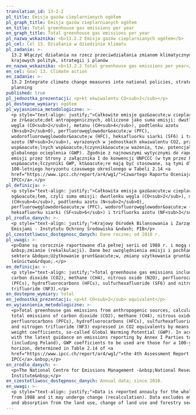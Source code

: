 ```yaml
---
translation_id: 13-2-2
pl_title: Emisja gazów cieplarnianych ogółem
pl_graph_title: Emisja gazów cieplarnianych ogółem
en_title: Total greenhouse gas emissions per year
en_graph_title: Total greenhouse gas emissions per year
pl_nazwa_wskaznika: <b>13.2.2 Emisja gazów cieplarnianych ogółem</b>
pl_cel: Cel 13. Działania w dziedzinie klimatu
pl_zadanie: >-
  13.2 Włączyć działania na rzecz przeciwdziałania zmianom klimatycznym do
  krajowych polityk, strategii i planów
en_nazwa_wskaznika: <b>13.2.2 Total greenhouse gas emissions per year</b>
en_cel: Goal 13. Climate action
en_zadanie: >-
  13.2 Integrate climate change measures into national policies, strategies and
  planning
published: true
pl_jednostka_prezentacji: <p>kt ekwiwalentu CO<sub>2</sub></p>
pl_dostepne_wymiary: ogółem
pl_wyjasnienia_metodologiczne: >-
  <p style="text-align: justify;">Całkowite emisje gaz&oacute;w cieplarnianych
  ze źr&oacute;deł antropogenicznych, obliczone jako suma emisji: dwutlenku
  węgla (CO<sub>2</sub>), metanu (CH<sub>4</sub>), podtlenku azotu
  (N<sub>2</sub>O), perfluorowęglowodor&oacute;w (PFC),
  wodorofluorowęglowodor&oacute;w (HFC), heksafluorku siarki (SF6) i trifluorku
  azotu (NF<sub>3</sub>), wyrażonych w jednostkach ekwiwalentu CO2, przy użyciu
  wsp&oacute;lnych wsp&oacute;łczynnik&oacute;w ważenia, tzw. potencjału
  globalnego ocieplenia (GWP). Zgodnie z najnowszymi wytycznymi do raportowania
  emisji przez Strony z załącznika I do konwencji UNFCCC (w tym przez Polskę),
  wsp&oacute;łczynniki GWP, kt&oacute;re mają być stosowane, są tymi dla
  100-letniego horyzontu czasowego określonego w Tabeli 2.14 <a
  href="https://www.ipcc.ch/report/ar4/wg1/">Czwartego Raportu Oceniającego
  IPCC</a>.</p>
pl_definicja: >-
  <p style="text-align: justify;">Całkowita emisja gaz&oacute;w cieplarnianych
  og&oacute;łem, czyli suma emisji: dwutlenku węgla (CO<sub>2</sub>), metanu
  (CH<sub>4</sub>), podtlenku azotu (N<sub>2</sub>O),
  perfluorowęglowodor&oacute;w (PFC), wodorofluorowęglowodor&oacute;w (HFC),
  heksafluorku siarki (SF<sub>6</sub>) i trifluorku azotu (NF<sub>3</sub>).</p>
pl_zrodlo_danych: >-
  <p style="text-align: justify;">Krajowy Ośrodek Bilansowania i Zarządzania
  Emisjami - Instytutu Ochrony Środowiska &ndash; PIB</p>
pl_czestotliwosc_dostępnosc_danych: Dane roczne; od 2010 r.
pl_uwagi: >-
  <p>Dane są corocznie raportowane dla pełnej serii od 1988 r. i mogą ulegać
  &nbsp;zmianie (rekalkulacji). Dane bez uwzględnienia emisji i pochłaniania z
  sektora &bdquo;Użytkowanie grunt&oacute;w, zmiany użytkowania grunt&oacute;w i
  leśnictwo&rdquo;.</p>
en_definicja: >-
  <p style="text-align: justify;">Total greenhouse gas emissions including
  carbon dioxide (CO2), methane (CH4), nitrous oxide (N2O), perfluorocarbons
  (PFCs), hydrofluorocarbons (HFCs), sulfurhexafluoride (SF6) and nitrogen
  trifluoride (NF3).</p>
en_dostepne_wymiary: total
en_jednostka_prezentacji: <p>kt CO<sub>2</sub> equivalent</p>
en_wyjasnienia_metodologiczne: >-
  <p>Total greenhouse gas emissions from anthropogenic sources, calculated as
  total emissions of carbon dioxide (CO2), methane (CH4), nitrous oxide (N2O),
  perfluorocarbons (PFCs), hydrofluorocarbons (HFCs), sulfurhexafluoride (SF6)
  and nitrogen trifluoride (NF3) expressed in CO2 equivalents by means of common
  weight coefficients, so-called Global Warming Potential (GWP). In accordance
  with the latest guidance on emissions reporting by Annex I Parties to UNFCCC
  (including Poland), GWP coefficients to be used are those for a 100-year time
  horizon, determined in Table 2.14 of <a
  href="https://www.ipcc.ch/report/ar4/wg1/">the 4th Assessment Report &ndash;
  IPCC</a>.&nbsp;</p>
en_zrodlo_danych: >-
  <p>The National Centre for Emissions Management -&nbsp;National Research
  Institute&nbsp;</p>
en_czestotliwosc_dostępnosc_danych: Annual data; since 2010.
en_uwagi: >-
  <p style="text-align: justify;">Data is reported annauly for the whole series
  from 1988 and it may undergo change (recalculation). Data excludes emission
  and absorption from the land use, change of land use and forestry sector.</p>
---
```

